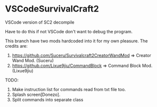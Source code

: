 # VSCodeSurvivalCraft2
VSCode version of SC2 decompile

Have to do this if not VSCode don't want to debug the program. 

This branch have two mods hardcoded into it for my own pleasure. The credits are:
1. https://github.com/Suceru/Survivalcraft2CreatorWandMod => Creator Wand Mod. (Suceru)
2. https://github.com/Lixue9jiu/CommandBlock => Command Block Mod. (Lixue9jiu)

TODO: 
1. Make instruction list for commands read from txt file too. 
2. Splash screen[Donezo]. 
3. Split commands into separate class